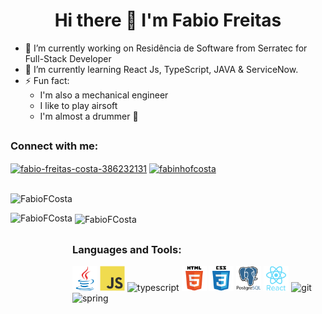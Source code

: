 <h1 align="center"> Hi there 👋 I'm Fabio Freitas </h1>

- 🔭 I’m currently working on Residência de Software from Serratec for Full-Stack Developer
- 🌱 I’m currently learning React Js, TypeScript, JAVA & ServiceNow.
- ⚡ Fun fact: 
    - I'm also a mechanical engineer
    - I like to play airsoft
    - I'm almost a drummer 🥁

##
<h3 align="left">Connect with me:</h3>
<p align="left">
<a href="https://www.linkedin.com/in/fabio-freitas-costa-386232131/" target="blank"><img align="center" src="https://img.shields.io/badge/LinkedIn-0077B5?style=for-the-badge&logo=linkedin&logoColor=white" alt="fabio-freitas-costa-386232131" height="30" width="120" /></a>
<a href="https://instagram.com/fabinhofcosta" target="blank"><img align="center" src="https://img.shields.io/badge/Instagram-E4405F?style=for-the-badge&logo=instagram&logoColor=white" alt="fabinhofcosta" height="30" width="120" /></a>
</p>

##
<p><img height="180em" align="center" src="https://github-readme-streak-stats.herokuapp.com/?user=FabioFCosta&show_icons=true&theme=dark&include_all_commits=true&count_private=true" alt="FabioFCosta" /></p>
<p><img height="180em" align="left" src="https://github-readme-stats.vercel.app/api/top-langs/?username=FabioFCosta&layout=compact&langs_count=7&theme=dark" alt="FabioFCosta" /></p>
<p>&nbsp;<img height="180em" align="center" src="https://github-readme-stats.vercel.app/api?username=FabioFCosta&show_icons=true&theme=dark&include_all_commits=true&count_private=true" alt="FabioFCosta" /></p>

##
<h3 align="left">Languages and Tools:</h3>

<div style="display: inline_block">
  <img src="https://raw.githubusercontent.com/devicons/devicon/master/icons/java/java-original.svg" alt="java" width="40" height="40"/> 
  <img src="https://raw.githubusercontent.com/devicons/devicon/master/icons/javascript/javascript-original.svg" alt="javascript" width="40" height="40"/> 
  <img src="https://cdn.jsdelivr.net/gh/devicons/devicon/icons/typescript/typescript-plain.svg" alt="typescript" width="40" height="40"/> 
  <img src="https://raw.githubusercontent.com/devicons/devicon/master/icons/html5/html5-original-wordmark.svg" alt="html5" width="40" height="40"/>
  <img src="https://raw.githubusercontent.com/devicons/devicon/master/icons/css3/css3-original-wordmark.svg" alt="css3" width="40" height="40"/> 
  <img src="https://raw.githubusercontent.com/devicons/devicon/master/icons/postgresql/postgresql-original-wordmark.svg" alt="postgresql" width="40" height="40"/> 
  <img src="https://raw.githubusercontent.com/devicons/devicon/master/icons/react/react-original-wordmark.svg" alt="react" width="40" height="40"/> 
  <img src="https://www.vectorlogo.zone/logos/git-scm/git-scm-icon.svg" alt="git" width="40" height="40"/> 
  <img src="https://www.vectorlogo.zone/logos/springio/springio-icon.svg" alt="spring" width="40" height="40"/> 
</div>
